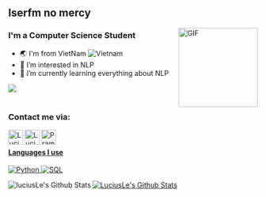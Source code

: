 ## lserfm no mercy

<img align="right" alt="GIF" height="160px" src="https://media.giphy.com/media/du3J3cXyzhj75IOgvA/giphy.gif" />

### I'm a Computer Science Student
- 🌏 I'm from VietNam ![Vietnam](https://raw.githubusercontent.com/stevenrskelton/flag-icon/master/png/16/country-4x3/vn.png "Vietnam")
- 👀 I’m interested in NLP
- 🌱 I’m currently learning everything about NLP

<div align = "left">
  <img align="center" src= "https://github-profile-trophy.vercel.app/?username=shaun-le&theme=dracula&rank=S,AAA,AA,B,C,A&margin-w=10" />
</div>
</br>

### Contact me via:

<a href="mailto:lehuuloi.cs@gmail.com" target="blank">
<img align="left" alt="LuciusLe's Gmail" width="30px" src="https://www.vectorlogo.zone/logos/gmail/gmail-icon.svg" />
<a href="https://www.facebook.com/profile.php?id=61555862920428" target="blank">
<img align="left" alt="LuciusLe's Facebook" width="30px" src="https://www.vectorlogo.zone/logos/facebook/facebook-icon.svg" />
<a href="https://www.instagram.com/shnaunee/" target="blank">
<img align="left" alt="Pramod's Instagram" width="30px" src="https://www.vectorlogo.zone/logos/instagram/instagram-icon.svg" />
<br/>
  
#### Languages I use
![Python](https://img.shields.io/badge/-Python-000000?style=flat&logo=python)
![SQL](https://img.shields.io/badge/-SQL-000000?style=flat&logo=postgresql)

<p align="center">
<img align="left" src="https://github-readme-stats.vercel.app/api?username=shaun-le&&show_icons=true&title_color=fff&icon_color=79ff97&text_color=9f9f9f&bg_color=151515" alt="luciusLe's Github Stats">
</p>
<p align="left">
<img align="center" src="https://github-readme-stats.vercel.app/api/top-langs/?username=shaun-le&theme=react&line_height=40&hide=python/>" alt="LuciusLe's Github Stats">
</p>  
